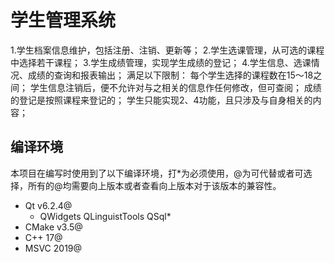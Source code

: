 # 学生管理系统

1.学生档案信息维护，包括注册、注销、更新等；
2.学生选课管理，从可选的课程中选择若干课程；
3.学生成绩管理，实现学生成绩的登记；
4.学生信息、选课情况、成绩的查询和报表输出；
满足以下限制： 每个学生选择的课程数在15～18之间；
学生信息注销后，便不允许对与之相关的信息作任何修改，但可查阅；
成绩的登记是按照课程来登记的；
学生只能实现2、4功能，且只涉及与自身相关的内容； 

## 编译环境
本项目在编写时使用到了以下编译环境，打*为必须使用，@为可代替或者可选择，所有的@均需要向上版本或者查看向上版本对于该版本的兼容性。
- Qt v6.2.4@
  - QWidgets QLinguistTools QSql*
- CMake v3.5@
- C++ 17@
- MSVC 2019@
